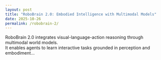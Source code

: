 ```yaml
---
layout: post
title: "RoboBrain 2.0: Embodied Intelligence with Multimodal Models"
date: 2025-10-26
permalink: /robobrain-2/
---
```


RoboBrain 2.0 integrates visual-language-action reasoning through multimodal world models.  
It enables agents to learn interactive tasks grounded in perception and embodiment...
